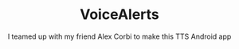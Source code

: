 ---
title: VoiceAlerts
subtitle: I teamed up with my friend Alex Corbi to make this TTS Android app
image: "../imgs/VoiceAlerts.jpg"
link: ""
buttonTitle: DISCONTINUED
priority: 2
badges: [android]
categories: [projects]
--- 